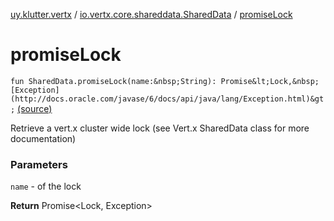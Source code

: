 [uy.klutter.vertx](../index.md) / [io.vertx.core.shareddata.SharedData](index.md) / [promiseLock](.)


# promiseLock
`fun SharedData.promiseLock(name:&nbsp;String): Promise&lt;Lock,&nbsp;[Exception](http://docs.oracle.com/javase/6/docs/api/java/lang/Exception.html)&gt;` [(source)](https://github.com/kohesive/klutter/blob/master/vertx3-jdk8/src/main/kotlin/uy/klutter/vertx/VertxSharedData.kt#L38)

Retrieve a vert.x cluster wide lock (see Vert.x SharedData class for more documentation)

### Parameters
`name` - of the lock

**Return**
Promise&lt;Lock, Exception&gt;



